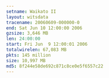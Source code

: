 ```yaml
---
setname: Waikato II
layout: witsdata
tracename: 20060609-000000-0
end: Sat Jun 10 12:00:00 2006
gzsize: 3,646 MB
len: 24:00:00
start: Fri Jun  9 12:00:01 2006
totalwirelen: 67,083 MB
pkts: 145 million
size: 10,997 MB
md5: 8f244e58de692c871c8ce0e5f6557c22
---
```


